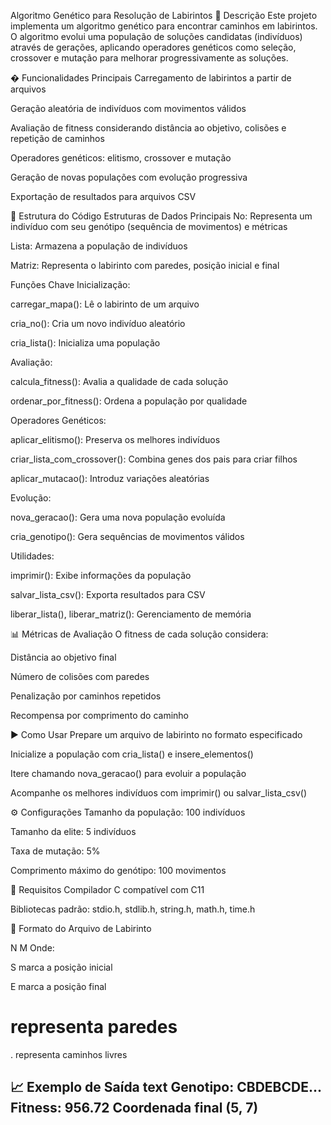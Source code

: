 Algoritmo Genético para Resolução de Labirintos
📝 Descrição
Este projeto implementa um algoritmo genético para encontrar caminhos em labirintos. O algoritmo evolui uma população de soluções candidatas (indivíduos) através de gerações, aplicando operadores genéticos como seleção, crossover e mutação para melhorar progressivamente as soluções.

� Funcionalidades Principais
Carregamento de labirintos a partir de arquivos

Geração aleatória de indivíduos com movimentos válidos

Avaliação de fitness considerando distância ao objetivo, colisões e repetição de caminhos

Operadores genéticos: elitismo, crossover e mutação

Geração de novas populações com evolução progressiva

Exportação de resultados para arquivos CSV

🔧 Estrutura do Código
Estruturas de Dados Principais
No: Representa um indivíduo com seu genótipo (sequência de movimentos) e métricas

Lista: Armazena a população de indivíduos

Matriz: Representa o labirinto com paredes, posição inicial e final

Funções Chave
Inicialização:

carregar_mapa(): Lê o labirinto de um arquivo

cria_no(): Cria um novo indivíduo aleatório

cria_lista(): Inicializa uma população

Avaliação:

calcula_fitness(): Avalia a qualidade de cada solução

ordenar_por_fitness(): Ordena a população por qualidade

Operadores Genéticos:

aplicar_elitismo(): Preserva os melhores indivíduos

criar_lista_com_crossover(): Combina genes dos pais para criar filhos

aplicar_mutacao(): Introduz variações aleatórias

Evolução:

nova_geracao(): Gera uma nova população evoluída

cria_genotipo(): Gera sequências de movimentos válidos

Utilidades:

imprimir(): Exibe informações da população

salvar_lista_csv(): Exporta resultados para CSV

liberar_lista(), liberar_matriz(): Gerenciamento de memória

📊 Métricas de Avaliação
O fitness de cada solução considera:

Distância ao objetivo final

Número de colisões com paredes

Penalização por caminhos repetidos

Recompensa por comprimento do caminho

▶️ Como Usar
Prepare um arquivo de labirinto no formato especificado

Inicialize a população com cria_lista() e insere_elementos()

Itere chamando nova_geracao() para evoluir a população

Acompanhe os melhores indivíduos com imprimir() ou salvar_lista_csv()

⚙️ Configurações
Tamanho da população: 100 indivíduos

Tamanho da elite: 5 indivíduos

Taxa de mutação: 5%

Comprimento máximo do genótipo: 100 movimentos

📌 Requisitos
Compilador C compatível com C11

Bibliotecas padrão: stdio.h, stdlib.h, string.h, math.h, time.h

📄 Formato do Arquivo de Labirinto

N M
<mapa com N linhas e M colunas>
Onde:

S marca a posição inicial

E marca a posição final

# representa paredes

. representa caminhos livres

📈 Exemplo de Saída
text
Genotipo: CBDEBCDE...
Fitness: 956.72
Coordenada final (5, 7)
------------------------------
